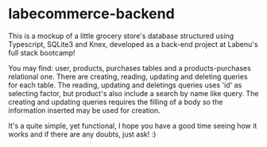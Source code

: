 # labecommerce-backend

This is a mockup of a little grocery store's database structured using Typescript, SQLite3 and Knex, developed as a back-end project at Labenu's full stack bootcamp!

You may find: user, products, purchases tables and a products-purchases relational one.
There are creating, reading, updating and deleting queries for each table.
The reading, updating and deletings queries uses 'id' as selecting factor, but product's also include a search by name like query.
The creating and updating queries requires the filling of a body so the information inserted may be used for creation.

It's a quite simple, yet functional, I hope you have a good time seeing how it works and if there are any doubts, just ask! :)
